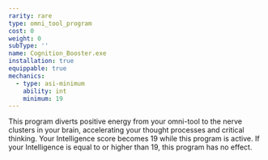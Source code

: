 ```yaml
---
rarity: rare
type: omni_tool_program
cost: 0
weight: 0
subType: ''
name: Cognition_Booster.exe
installation: true
equippable: true
mechanics:
  - type: asi-minimum
    ability: int
    minimum: 19
---
```

This program diverts positive energy from your omni-tool to the nerve clusters in your brain, accelerating your thought
processes and critical thinking. Your Intelligence score becomes 19 while this program is active. If your Intelligence
is equal to or higher than 19, this program has no effect.
